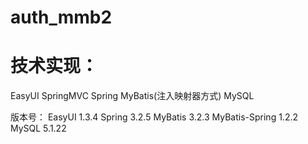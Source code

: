 auth_mmb2
=========


技术实现：
=========
EasyUI
SpringMVC
Spring
MyBatis(注入映射器方式)
MySQL

版本号：
EasyUI 1.3.4
Spring 3.2.5
MyBatis 3.2.3
MyBatis-Spring 1.2.2
MySQL 5.1.22